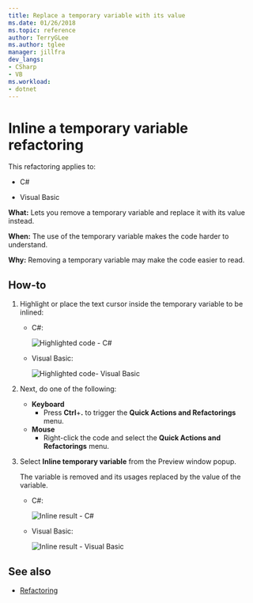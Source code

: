 ```yaml
---
title: Replace a temporary variable with its value
ms.date: 01/26/2018
ms.topic: reference
author: TerryGLee
ms.author: tglee
manager: jillfra
dev_langs:
- CSharp
- VB
ms.workload:
- dotnet
---
```

# Inline a temporary variable refactoring

This refactoring applies to:

- C#

- Visual Basic

**What:** Lets you remove a temporary variable and replace it with its value instead.

**When:** The use of the temporary variable makes the code harder to understand.

**Why:** Removing a temporary variable may make the code easier to read.

## How-to

1. Highlight or place the text cursor inside the temporary variable to be inlined:

   - C#:

       ![Highlighted code - C#](media/inline-highlight-cs.png)

   - Visual Basic:

       ![Highlighted code- Visual Basic](media/inline-highlight-vb.png)

2. Next, do one of the following:

   - **Keyboard**
      - Press **Ctrl**+**.** to trigger the **Quick Actions and Refactorings** menu.
   - **Mouse**
      - Right-click the code and select the **Quick Actions and Refactorings** menu.

3. Select **Inline temporary variable** from the Preview window popup.

   The variable is removed and its usages replaced by the value of the variable.

   - C#:

      ![Inline result - C#](media/inline-result-cs.png)

   - Visual Basic:

      ![Inline result - Visual Basic](media/inline-result-vb.png)

## See also

- [Refactoring](../refactoring-in-visual-studio.md)
